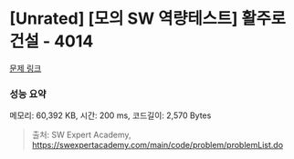# [Unrated] [모의 SW 역량테스트] 활주로 건설 - 4014 

[문제 링크](https://swexpertacademy.com/main/code/problem/problemDetail.do?contestProbId=AWIeW7FakkUDFAVH) 

### 성능 요약

메모리: 60,392 KB, 시간: 200 ms, 코드길이: 2,570 Bytes



> 출처: SW Expert Academy, https://swexpertacademy.com/main/code/problem/problemList.do